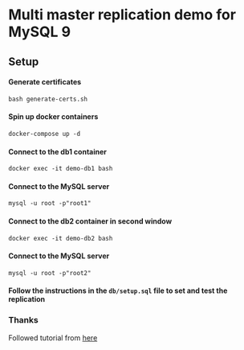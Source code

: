 # Multi master replication demo for MySQL 9
## Setup
#### Generate certificates
`bash generate-certs.sh`
#### Spin up docker containers
`docker-compose up -d`
#### Connect to the db1 container
`docker exec -it demo-db1 bash`
#### Connect to the MySQL server
`mysql -u root -p"root1"`
#### Connect to the db2 container in second window
`docker exec -it demo-db2 bash`
#### Connect to the MySQL server
`mysql -u root -p"root2"`
#### Follow the instructions in the `db/setup.sql` file to set and test the replication

### Thanks
Followed tutorial from [here](https://hevodata.com/learn/mysql-master-master-replication/)
